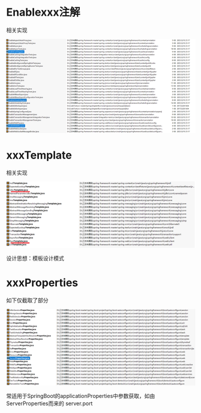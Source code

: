 # Enablexxx注解

相关实现

![image-20210413230141902](Spring设计思想梳理.assets/image-20210413230141902.png)







# xxxTemplate

相关实现

![image-20210413230254316](Spring设计思想梳理.assets/image-20210413230254316.png)

设计思想：模板设计模式



# xxxProperties

如下仅截取了部分

![image-20210413232814838](Spring-SpringBoot设计思想梳理.assets/image-20210413232814838.png)

常适用于SpringBoot的applicationProperties中参数获取，如由ServerProperties而来的 server.port





